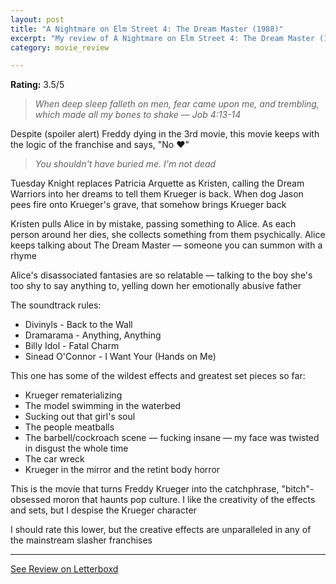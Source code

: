 ```yaml
---
layout: post
title: "A Nightmare on Elm Street 4: The Dream Master (1988)"
excerpt: "My review of A Nightmare on Elm Street 4: The Dream Master (1988)"
category: movie_review

---
```


**Rating:** 3.5/5

<blockquote><i>When deep sleep falleth on men, fear came upon me, and trembling, which made all my bones to shake
</i><i>— Job 4:13-14</i></blockquote>Despite (spoiler alert) Freddy dying in the 3rd movie, this movie keeps with the logic of the franchise and says, "No ❤️"
<blockquote><i>You shouldn't have buried me. I'm not dead</i></blockquote>Tuesday Knight replaces Patricia Arquette as Kristen, calling the Dream Warriors into her dreams to tell them Krueger is back. When dog Jason pees fire onto Krueger's grave, that somehow brings Krueger back

Kristen pulls Alice in by mistake, passing something to Alice. As each person around her dies, she collects something from them psychically. Alice keeps talking about The Dream Master — someone you can summon with a rhyme

Alice's disassociated fantasies are so relatable — talking to the boy she's too shy to say anything to, yelling down her emotionally abusive father

The soundtrack rules:
* Divinyls - Back to the Wall
* Dramarama - Anything, Anything
* Billy Idol - Fatal Charm
* Sinead O'Connor - I Want Your (Hands on Me)

This one has some of the wildest effects and greatest set pieces so far:
* Krueger rematerializing
* The model swimming in the waterbed
* Sucking out that girl's soul
* The people meatballs
* The barbell/cockroach scene — fucking insane — my face was twisted in disgust the whole time
* The car wreck
* Krueger in the mirror and the retint body horror

This is the movie that turns Freddy Krueger into the catchphrase, "bitch"-obsessed moron that haunts pop culture. I like the creativity of the effects and sets, but I despise the Krueger character

I should rate this lower, but the creative effects are unparalleled in any of the mainstream slasher franchises

<hr>

[See Review on Letterboxd](https://boxd.it/4Tyr0d)
